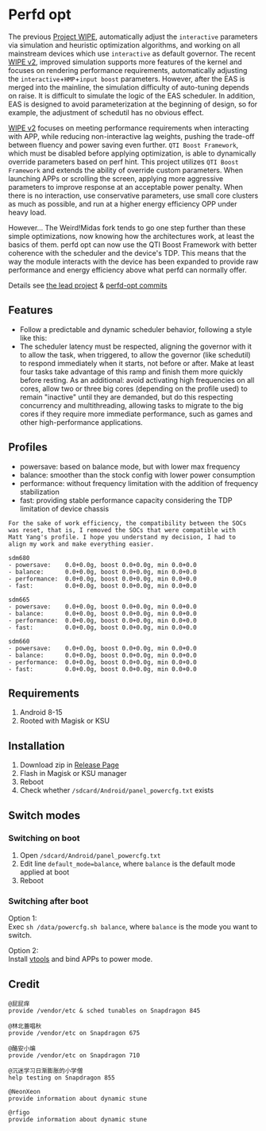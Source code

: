 # Perfd opt

The previous [Project WIPE](https://github.com/yc9559/cpufreq-interactive-opt), automatically adjust the `interactive` parameters via simulation and heuristic optimization algorithms, and working on all mainstream devices which use `interactive` as default governor. The recent [WIPE v2](https://github.com/yc9559/wipe-v2), improved simulation supports more features of the kernel and focuses on rendering performance requirements, automatically adjusting the `interactive`+`HMP`+`input boost` parameters. However, after the EAS is merged into the mainline, the simulation difficulty of auto-tuning depends on raise. It is difficult to simulate the logic of the EAS scheduler. In addition, EAS is designed to avoid parameterization at the beginning of design, so for example, the adjustment of schedutil has no obvious effect.  

[WIPE v2](https://github.com/yc9559/wipe-v2) focuses on meeting performance requirements when interacting with APP, while reducing non-interactive lag weights, pushing the trade-off between fluency and power saving even further. `QTI Boost Framework`, which must be disabled before applying optimization, is able to dynamically override parameters based on perf hint. This project utilizes `QTI Boost Framework` and extends the ability of override custom parameters. When launching APPs or scrolling the screen, applying more aggressive parameters to improve response at an acceptable power penalty. When there is no interaction, use conservative parameters, use small core clusters as much as possible, and run at a higher energy efficiency OPP under heavy load.  

However... The Weird!Midas fork tends to go one step further than these simple optimizations, now knowing how the architectures work, at least the basics of them. perfd ​​opt can now use the QTI Boost Framework with better coherence with the scheduler and the device's TDP. This means that the way the module interacts with the device has been expanded to provide raw performance and energy efficiency above what perfd ​​can normally offer.

Details see [the lead project](https://github.com/yc9559/sdm855-tune/commits/master) & [perfd-opt commits](https://github.com/yc9559/perfd-opt/commits/master)    

## Features
- Follow a predictable and dynamic scheduler behavior, following a style like this:
- The scheduler latency must be respected, aligning the governor with it to allow the task, when triggered, to allow the governor (like schedutil) to respond immediately when it starts, not before or after. Make at least four tasks take advantage of this ramp and finish them more quickly before resting. As an additional: avoid activating high frequencies on all cores, allow two or three big cores (depending on the profile used) to remain "inactive" until they are demanded, but do this respecting concurrency and multithreading, allowing tasks to migrate to the big cores if they require more immediate performance, such as games and other high-performance applications.

## Profiles

- powersave: based on balance mode, but with lower max frequency
- balance: smoother than the stock config with lower power consumption
- performance: without frequency limitation with the addition of frequency stabilization
- fast: providing stable performance capacity considering the TDP limitation of device chassis

```plain
For the sake of work efficiency, the compatibility between the SOCs 
was reset, that is, I removed the SOCs that were compatible with
Matt Yang's profile. I hope you understand my decision, I had to 
align my work and make everything easier.

sdm680
- powersave:    0.0+0.0g, boost 0.0+0.0g, min 0.0+0.0
- balance:      0.0+0.0g, boost 0.0+0.0g, min 0.0+0.0
- performance:  0.0+0.0g, boost 0.0+0.0g, min 0.0+0.0
- fast:         0.0+0.0g, boost 0.0+0.0g, min 0.0+0.0

sdm665
- powersave:    0.0+0.0g, boost 0.0+0.0g, min 0.0+0.0
- balance:      0.0+0.0g, boost 0.0+0.0g, min 0.0+0.0
- performance:  0.0+0.0g, boost 0.0+0.0g, min 0.0+0.0
- fast:         0.0+0.0g, boost 0.0+0.0g, min 0.0+0.0

sdm660
- powersave:    0.0+0.0g, boost 0.0+0.0g, min 0.0+0.0
- balance:      0.0+0.0g, boost 0.0+0.0g, min 0.0+0.0
- performance:  0.0+0.0g, boost 0.0+0.0g, min 0.0+0.0
- fast:         0.0+0.0g, boost 0.0+0.0g, min 0.0+0.0
```

## Requirements

1. Android 8-15
2. Rooted with Magisk or KSU

## Installation

1. Download zip in [Release Page](https://github.com/yc9559/perfd-opt/releases)
2. Flash in Magisk or KSU manager
3. Reboot
4. Check whether `/sdcard/Android/panel_powercfg.txt` exists

## Switch modes

### Switching on boot

1. Open `/sdcard/Android/panel_powercfg.txt`
2. Edit line `default_mode=balance`, where `balance` is the default mode applied at boot
3. Reboot

### Switching after boot

Option 1:  
Exec `sh /data/powercfg.sh balance`, where `balance` is the mode you want to switch.  

Option 2:  
Install [vtools](https://www.coolapk.com/apk/com.omarea.vtools) and bind APPs to power mode.  

## Credit

```plain
@屁屁痒
provide /vendor/etc & sched tunables on Snapdragon 845

@林北蓋唱秋
provide /vendor/etc on Snapdragon 675

@酪安小煸
provide /vendor/etc on Snapdragon 710

@沉迷学习日渐膨胀的小学僧
help testing on Snapdragon 855

@NeonXeon
provide information about dynamic stune

@rfigo
provide information about dynamic stune
```
